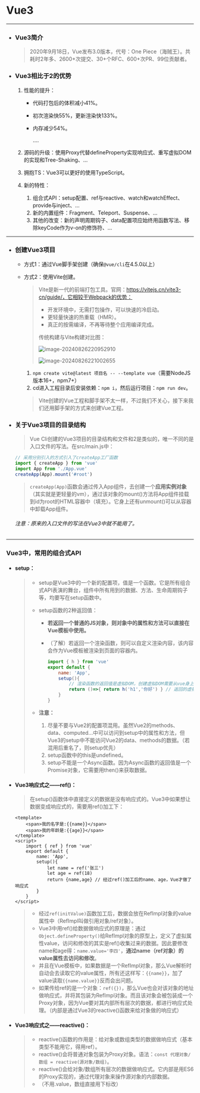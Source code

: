 # Vue3

------

- ### Vue3简介

  > 2020年9月18日，Vue发布3.0版本，代号：One Piece（海贼王）。共耗时2年多、2600+次提交、30+个RFC、600+次PR、99位贡献者。

- ### Vue3相比于2的优势

  1. 性能的提升：

     - 代码打包后的体积减小41%。

     - 初次渲染快55%，更新渲染快133%。

     - 内存减少54%。

       ....

  2. 源码的升级：使用Proxy代替defineProperty实现响应式、重写虚拟DOM的实现和Tree-Shaking、...

  3. 拥抱TS：Vue3可以更好的使用TypeScript。

  4. 新的特性：

     1. 组合式API：setup配置、ref与reactive、watch和watchEffect、provide与inject、...
     2. 新的内置组件：Fragment、Teleport、Suspense、...
     3. 其他的改变：新的声明周期钩子、data配置项应始终用函数写法、移除keyCode作为v-on的修饰符、...

- ------

-   ### 创建Vue3项目

    - 方式1：通过Vue脚手架创建（确保`@vue/cli`在4.5.0以上）


    - 方式2：使用Vite创建。

      > Vite是新一代的前端打包工具。官网：https://vitejs.cn/vite3-cn/guide/，它相较于Webpack的优势：
      >
      > - 开发环境中，无需打包操作，可以快速的冷启动。
      > - 更轻量快速的热重载（HMR）。
      > - 真正的按需编译，不再等待整个应用编译完成。
      >
      > 传统构建与Vite构建对比图：
      >
      > ![image-20240826220952910](C:\Users\22737\Desktop\studyJava\vue\assets\image-20240826220952910.png)
      >
      > ![image-20240826221002655](C:\Users\22737\Desktop\studyJava\vue\assets\image-20240826221002655.png)

      1. `npm create vite@latest 项目名 -- --template vue`（需要NodeJS版本16+，npm7+）
      2. cd进入工程目录后安装依赖：`npm i`，然后运行项目：`npm run dev`。

      > Vite创建的Vue工程和脚手架不太一样，不过我们不关心，接下来我们还用脚手架的方式来创建Vue工程。

- ### 关于Vue3项目的目录结构

  > Vue Cli创建的Vue3项目的目录结构和文件和2是类似的，唯一不同的是入口文件的写法。在src/main.js中：

  ```js
  // 采用分别引入的方式引入了createApp工厂函数
  import { createApp } from 'vue'
  import App from './App.vue'
  createApp(App).mount('#root')
  ```

  > `createApp(App)`函数会通过传入App组件，去创建一个**应用实例对象**（其实就是更轻量的vm），通过该对象的mount()方法将App组件挂载到id为root的HTML容器中（填充）。它身上还有unmount()可以从容器中卸载App组件。

  ###### 注意：原来的入口文件的写法在Vue3中就不能用了。

- ------

  ### Vue3中，常用的组合式API

  - #### setup：

    > - setup是Vue3中的一个新的配置项，值是一个函数。它是所有组合式API表演的舞台，组件中所有用到的数据、方法、生命周期钩子等，均要写在setup函数中。
    >
    > - setup函数的2种返回值：
    >
    >   - **若返回一个普通的JS对象，则对象中的属性和方法可以直接在Vue模板中使用。**
    >
    >   - （了解）若返回一个渲染函数，则可以自定义渲染内容，该内容会作为Vue模板被渲染到页面的容器内。
    >
    >     ```js
    >     import { h } from 'vue'
    >     export default {
    >         name: 'App',
    >         setup(){
    >             // 渲染函数的返回值是虚拟DOM，创建虚拟DOM需要从vue身上引入h函数（createElement）
    >             return ()=>{ return h('h1','你好') } // 返回的虚拟DOM会作为Vue模板渲染到页面上
    >         }
    >     }
    >     ```
    >
    > - **注意：**
    >
    >   1. 尽量不要与Vue2的配置项混用。虽然Vue2的methods、data、computed...中可以访问到setup中的属性和方法，但Vue3的setup中不能访问Vue2的data、methods的数据。（若混用后重名了，则setup优先）
    >   2. setup函数中的this是undefined。
    >   3. setup不能是一个Async函数。因为Async函数的返回值是一个Promise对象，它需要用then()来获取数据。

  - #### Vue3响应式之——ref()：

    > 在setup()函数体中直接定义的数据是没有响应式的。Vue3中如果想让数据变成响应式的，需要用ref()加工下：

    ```vue
    <template>
    	<span>我的名字是:{{name}}</span>
    	<span>我的年龄是:{{age}}</span>
    </template>
    <script>
        import { ref } from 'vue'
        export default {
            name: 'App',
            setup(){
                let name = ref('张三')
                let age = ref(18)
                return {name,age} // 经过ref()加工后的name、age，Vue才做了响应式
            }
        }
    </script>
    ```

    > - 经过`ref(initValue)`函数加工后，数据会放在RefImpl对象的value属性中（RefImpl叫做引用对象/ref对象）。
    > - Vue3中用ref()给数据做响应式的原理是：通过`Object.defineProperty()`给RefImpl对象的原型上，定义了虚拟属性value，访问和修改的其实是ref()收集过来的数据。因此要修改name和age得：`name.value='李四'`，**通过name（ref对象）的value属性去访问和修改**。
    > - 并且在Vue模板中，如果数据是一个RefImpl对象，那么Vue解析时自动会去读取它的value属性，所有还这样写：`{{name}}`，加了value读取`{{name.value}}`反而会出问题。
    > - 如果传给ref的是一个对象：`ref({})`，那么Vue也会对该对象的地址做响应式，并将其包装为RefImpl对象。而且该对象会被包装成一个Proxy对象，因为Vue要对其内部所有层次的数据，都进行响应式处理。（内部是通过Vue3的reactive()函数来给对象做的响应式）

  - #### Vue3响应式之——reactive()：

    > - reactive()函数的作用是：给对象或数组类型的数据做响应式（基本类型不能用它，得用ref）。
    > - reactive()会将普通对象包装为Proxy对象。语法：`const 代理对象/数组 = reactive(源对象/数组)`。
    > - reactive()会给对象/数组所有层次的数据做响应式。它内部是用ES6的Proxy实现的，通过代理对象来操作源对象的内部数据。
    > - （不用.value，数组直接用下标改）
